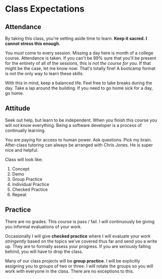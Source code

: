 # Class Expectations
## Attendance
By taking this class, you're setting aside time to learn.
**Keep it sacred. I cannot stress this enough.**

You _must_ come to every session.
Missing a day here is month of a college course.
Attendance is taken.
If you can't be 99% sure that you'll be present for the entirety of all of the sessions, this is _not the course for you_.
If that might be the case, let me know _now_.
That's totally fine!
A bootcamp format is not the only way to learn these skills.

With this in mind, keep a balanced life.
Feel free to take breaks during the day.
Take a lap around the building.
If you need to go home sick for a day, go home.

## Attitude
Seek out help, but learn to be independent.
When you finish this course you will _not_ know everything.
Being a software developer is a process of continually learning.

You are paying for access to human power.
Ask questions.
Pick my brain.
After-class tutoring can always be arranged with Chris Jones.
He is super nice and helpful.

Class will look like:
1. Concept
1. Demo
1. Group Practice
1. Individual Practice
1. Checked Practice
1. Repeat

## Practice
There are no grades.
This course is pass / fail.
I will continuously be giving you informal evaluations of your work.

Occasionally I will give **checked practice** where I will evaluate your work _stringently_ based on the topics we've covered thus far and send you a write up.
They are to formally assess your progress.
If you are seriously falling behind, you will have to drop the class.

Many of our class projects will be **group practice**.
I will be explicitly assigning you to groups of two or three.
I will rotate the groups so you will work with everyone in the class.
There are no exceptions to this.
